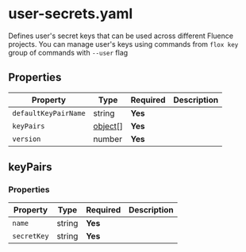 # user-secrets.yaml

Defines user's secret keys that can be used across different Fluence projects. You can manage user's keys using commands from `flox key` group of commands with `--user` flag

## Properties

| Property             | Type                  | Required | Description |
|----------------------|-----------------------|----------|-------------|
| `defaultKeyPairName` | string                | **Yes**  |             |
| `keyPairs`           | [object](#keypairs)[] | **Yes**  |             |
| `version`            | number                | **Yes**  |             |

## keyPairs

### Properties

| Property    | Type   | Required | Description |
|-------------|--------|----------|-------------|
| `name`      | string | **Yes**  |             |
| `secretKey` | string | **Yes**  |             |

